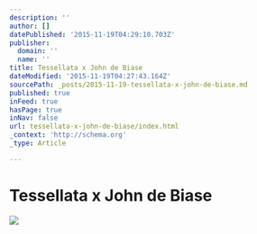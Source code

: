 ```yaml
---
description: ''
author: []
datePublished: '2015-11-19T04:29:10.703Z'
publisher:
  domain: ''
  name: ''
title: Tessellata x John de Biase
dateModified: '2015-11-19T04:27:43.164Z'
sourcePath: _posts/2015-11-19-tessellata-x-john-de-biase.md
published: true
inFeed: true
hasPage: true
inNav: false
url: tessellata-x-john-de-biase/index.html
_context: 'http://schema.org'
_type: Article

---
```

# Tessellata x John de Biase
![](https://the-grid-user-content.s3-us-west-2.amazonaws.com/9b2d7f73-4c1a-4955-876b-97fe3399bfa3.png)